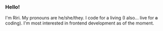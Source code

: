 ### Hello!

I'm Riri. My pronouns are he/she/they. I code for a living (I also... live for ~~a~~ coding). I'm most interested in frontend development as of the moment. 

<!--
**rngueco/rngueco** is a ✨ _special_ ✨ repository because its `README.md` (this file) appears on your GitHub profile.

Here are some ideas to get you started:

- 🔭 I’m currently working on ...
- 🌱 I’m currently learning ...
- 👯 I’m looking to collaborate on ...
- 🤔 I’m looking for help with ...
- 💬 Ask me about ...
- 📫 How to reach me: ...
- 😄 Pronouns: ...
- ⚡ Fun fact: ...
-->
